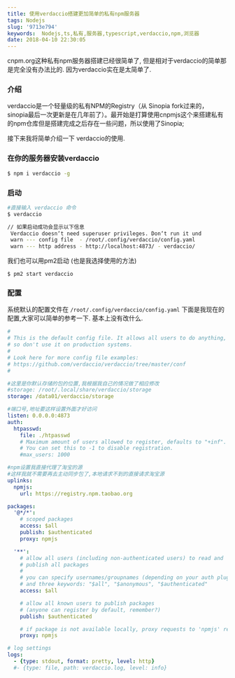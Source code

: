 ```yaml
---
title: 使用verdaccio搭建更加简单的私有npm服务器
tags: Nodejs
slug: '9713e794'
keywords:  Nodejs,ts,私有,服务器,typescript,verdaccio,npm,浏览器
date: 2018-04-10 22:30:05
---
```

 cnpm.org这种私有npm服务器搭建已经很简单了,
但是相对于verdaccio的简单那是完全没有办法比的.
因为verdaccio实在是太简单了.

### 介绍
verdaccio是一个轻量级的私有NPM的Registry（从 Sinopia fork过来的，sinopia最后一次更新是在几年前了）。最开始是打算使用cnpmjs这个来搭建私有的npm仓库但是搭建完成之后存在一些问题，所以使用了Sinopia;

接下来我将简单介绍一下 verdaccio的使用.

### 在你的服务器安装verdaccio
```bash
$ npm i verdaccio -g
```

### 启动

```bash
#直接输入 verdaccio 命令
$ verdaccio

// 如果启动成功会显示以下信息
 Verdaccio doesn‘t need superuser privileges. Don‘t run it und
 warn --- config file  - /root/.config/verdaccio/config.yaml
 warn --- http address - http://localhost:4873/ - verdaccio/
```

我们也可以用pm2启动 (也是我选择使用的方法)
```bash
$ pm2 start verdaccio
```


### 配置
系统默认的配置文件在 `/root/.config/verdaccio/config.yaml`
下面是我现在的配置,大家可以简单的参考一下.
基本上没有改什么.
```yaml
#
# This is the default config file. It allows all users to do anything,
# so don't use it on production systems.
#
# Look here for more config file examples:
# https://github.com/verdaccio/verdaccio/tree/master/conf
#

#这里是你默认存储的包的位置,我根据我自己的情况做了相应修改
#storage: /root/.local/share/verdaccio/storage
storage: /data01/verdaccio/storage

#端口号,地址要这样设置外面才好访问
listen: 0.0.0.0:4873
auth:
  htpasswd:
    file: ./htpasswd
    # Maximum amount of users allowed to register, defaults to "+inf".
    # You can set this to -1 to disable registration.
    #max_users: 1000

#npm设置我直接代理了淘宝的源
#这样我就不需要再去主动同步包了,本地请求不到的直接请求淘宝源
uplinks:
  npmjs:
    url: https://registry.npm.taobao.org

packages:
  '@*/*':
    # scoped packages
    access: $all
    publish: $authenticated
    proxy: npmjs

  '**':
    # allow all users (including non-authenticated users) to read and
    # publish all packages
    #
    # you can specify usernames/groupnames (depending on your auth plugin)
    # and three keywords: "$all", "$anonymous", "$authenticated"
    access: $all

    # allow all known users to publish packages
    # (anyone can register by default, remember?)
    publish: $authenticated

    # if package is not available locally, proxy requests to 'npmjs' registry
    proxy: npmjs

# log settings
logs:
  - {type: stdout, format: pretty, level: http}
  #- {type: file, path: verdaccio.log, level: info}
```